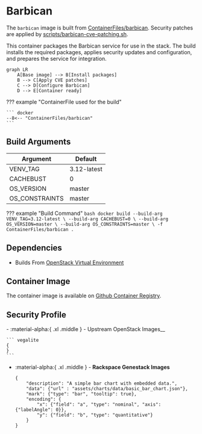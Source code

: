 # Barbican

The `barbican` image is built from [ContainerFiles/barbican](https://github.com/rackerlabs/genestack-images/blob/main/ContainerFiles/barbican). Security patches are applied by [scripts/barbican-cve-patching.sh](https://github.com/rackerlabs/genestack-images/blob/main/scripts/barbican-cve-patching.sh).

This container packages the Barbican service for use in the stack. The build installs the required packages, applies security updates and configuration, and prepares the service for integration.

``` mermaid
graph LR
    A[Base image] --> B[Install packages]
    B --> C[Apply CVE patches]
    C --> D[Configure Barbican]
    D --> E[Container ready]
```

??? example "ContainerFile used for the build"

    ``` docker
    --8<-- "ContainerFiles/barbican"
    ```

## Build Arguments

| Argument | Default |
| --- | --- |
| VENV_TAG | 3.12-latest |
| CACHEBUST | 0 |
| OS_VERSION | master |
| OS_CONSTRAINTS | master |

??? example "Build Command"
    ```bash
    docker build
    --build-arg VENV_TAG=3.12-latest \
    --build-arg CACHEBUST=0 \
    --build-arg OS_VERSION=master \
    --build-arg OS_CONSTRAINTS=master \
    -f ContainerFiles/barbican .
    ```

## Dependencies

- Builds From [OpenStack Virtual Environment](openstack-venv.md)

## Container Image

The container image is available on [Github Container Registry](https://github.com/rackerlabs/genestack-images/pkgs/container/genestack-images%2Fbarbican).

## Security Profile



<div class="grid cards" markdown>
- :material-alpha:{ .xl .middle } - Upstream OpenStack Images__

    ``` vegalite
    {
    }
    ```

- :material-alpha:{ .xl .middle } - __Rackspace Genestack Images__

    ``` vegalite
    {
        "description": "A simple bar chart with embedded data.",
        "data": {"url" : "assets/charts/data/basic_bar_chart.json"},
        "mark": {"type": "bar", "tooltip": true},
        "encoding": {
            "x": {"field": "a", "type": "nominal", "axis": {"labelAngle": 0}},
            "y": {"field": "b", "type": "quantitative"}
        }
    }
    ```

</div>